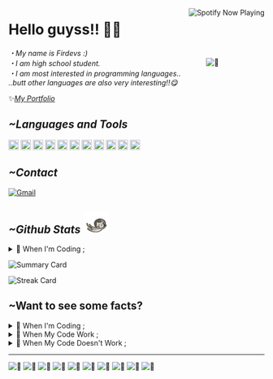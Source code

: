 [<img align="right" alt="Spotify Now Playing" src="https://spotify-github-profile.vercel.app/api/view.svg?uid=vf6vtgpza9x04qr4o8juxvq0w&theme=novatorem">](https://open.spotify.com/playlist/6aYnq5PIZ0U4biXAiAERj2?si=a81ff787dfd047a4)

# Hello guyss!! 👋🏻

*・My name is Firdevs :)*                                                                                                                                                    
*・I am high school student.*  <img align="right" width="115" src="https://count.getloli.com/get/@:lyushher?theme=rule34" alt="🍜">                                                                                                                                                 
*・I am most interested in programming languages..*                                                                                                                                                    
*..butt other languages are also very interesting!!😋*

✨[*My Portfolio*](https://firdevsakbayir.carrd.co/)

 ## *~Languages and Tools*

<img height="20" width="20" src="https://brandslogos.com/wp-content/uploads/images/large/python-logo.png"> <img height="20" width="20" src="https://upload.wikimedia.org/wikipedia/commons/thumb/5/59/Visual_Studio_Icon_2019.svg/1200px-Visual_Studio_Icon_2019.svg.png"> <img height="20" width="20" src="https://upload.wikimedia.org/wikipedia/commons/thumb/1/1d/PyCharm_Icon.svg/2048px-PyCharm_Icon.svg.png"> <img height="20" width="20" src="http://imajans.com.tr/blog/wp-content/uploads/2015/02/html5.png"> <img height="20" width="20" src="https://www.mayisbilgiislem.com/upload/120319275.png"> <img height="20" width="20" src="https://cdn.iconscout.com/icon/free/png-512/c-programming-569564.png"> <img height="20" width="20" src="https://git-scm.com/images/logos/downloads/Git-Icon-1788C.png"> <img height="20" width="20" src="https://brandslogos.com/wp-content/uploads/thumbs/eclipse-logo-vector.svg"> <img height="20" width="20" src="https://brandslogos.com/wp-content/uploads/images/java-logo-2.png"> <img height="20" width="20" src="https://upload.wikimedia.org/wikipedia/commons/thumb/6/62/CSS3_logo.svg/1920px-CSS3_logo.svg.png"> <img height="20" width="20" src="https://forum.sublimetext.com/uploads/default/original/3X/7/4/7483840f98832d90e041a4c650e4ee0666572a1a.png">

## *~Contact*

[<img alt="Gmail" width="50px" src="https://icons-for-free.com/iconfiles/png/512/email+gmail+mail+message+service+icon-1320183404410750774.png" />][gmail]
<br />

[gmail]: mailto:firdevszsa@gmail.com

## *~Github Stats* <img src="https://raw.githubusercontent.com/ProfBramble/ProfBramble/main/flyCat.gif" width="50">

<details>
  <summary>🌵 When I'm Coding ;</summary>
<img width="650" src="https://github-profile-summary-cards.vercel.app/api/cards/profile-details?username=lyushher&theme=dracula"alt="🌵">
<img width="500" src="https://github-readme-streak-stats.herokuapp.com/?user=lyushher&theme=dracula"alt="🌵">
</details>


![Summary Card](https://github-profile-summary-cards.vercel.app/api/cards/profile-details?username=lyushher&theme=dracula)

![Streak Card](https://github-readme-streak-stats.herokuapp.com/?user=lyushher&theme=dracula)

## ~Want to see some facts?

<details>
  <summary>🌵 When I'm Coding ;</summary>
<img width="90" src="https://media2.giphy.com/media/w6TfGhqQCvk7m/giphy.gif?"alt="🌵">
<img width="280" src="https://media4.giphy.com/media/OeyAkKTKYSvmw/giphy.gif?"alt="🌵">
</details>

<details>
  <summary>🍄 When My Code Work ;</summary>
<img width="140" src="https://media2.giphy.com/media/10FwycrnAkpshW/giphy.gif?" alt="🍄">
<img width="115" src="https://media3.giphy.com/media/VekcnHOwOI5So/giphy.gif?" alt="🍄">
</details>

<details>
  <summary>🐝 When My Code Doesn't Work ;</summary>
<img width="200" src="https://media0.giphy.com/media/hR6Q01jCXOr31wctJw/200w.webp?" alt="🐝">
<img width="120" src="https://media1.giphy.com/media/rlKSFztwbAckcHgGwd/giphy.gif?" alt="🐝">
</details>

---

<img width="80" src="https://media0.giphy.com/media/bjE9JbNSckM0w/giphy.gif?" alt="🍜"> <img width="80" src="https://media0.giphy.com/media/bjE9JbNSckM0w/giphy.gif?" alt="🍜"> <img width="80" src="https://media0.giphy.com/media/bjE9JbNSckM0w/giphy.gif?" alt="🍜"> <img width="80" src="https://media0.giphy.com/media/bjE9JbNSckM0w/giphy.gif?" alt="🍜"> <img width="80" src="https://media0.giphy.com/media/bjE9JbNSckM0w/giphy.gif?" alt="🍜"> <img width="80" src="https://media0.giphy.com/media/bjE9JbNSckM0w/giphy.gif?" alt="🍜"> <img width="80" src="https://media0.giphy.com/media/bjE9JbNSckM0w/giphy.gif?" alt="🍜"> <img width="80" src="https://media0.giphy.com/media/bjE9JbNSckM0w/giphy.gif?" alt="🍜"> <img width="80" src="https://media0.giphy.com/media/bjE9JbNSckM0w/giphy.gif?" alt="🍜">  <img width="80" src="https://media0.giphy.com/media/bjE9JbNSckM0w/giphy.gif?" alt="🍜"> 
